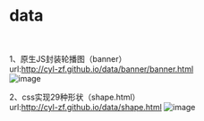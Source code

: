 # data
<br/>

1、原生JS封装轮播图（banner）<br/>
url:http://cyl-zf.github.io/data/banner/banner.html<br/>
 ![image](http://cyl-zf.github.io/data/two-dimension%20code/shape.png)

2、css实现29种形状（shape.html）<br/>
url:http://cyl-zf.github.io/data/shape.html
 ![image](http://cyl-zf.github.io/data/two-dimension%20code/banner.png)
